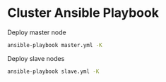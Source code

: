 # Cluster Ansible Playbook

Deploy master node

```bash
ansible-playbook master.yml -K
```

Deploy slave nodes

```bash
ansible-playbook slave.yml -K
```
